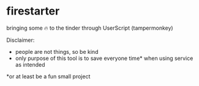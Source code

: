 # firestarter

bringing some 🔥 to the tinder through UserScript (tampermonkey)

Disclaimer:

- people are not things, so be kind
- only purpose of this tool is to save everyone time\* when using service as intended

\*or at least be a fun small project
